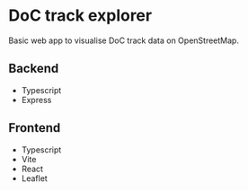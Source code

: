 # DoC track explorer

Basic web app to visualise DoC track data on OpenStreetMap.

## Backend
* Typescript
* Express

## Frontend
* Typescript
* Vite
* React
* Leaflet

